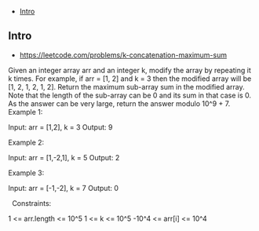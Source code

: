 - [Intro](#intro)

## Intro

- https://leetcode.com/problems/k-concatenation-maximum-sum

Given an integer array arr and an integer k, modify the array by repeating it k times.
For example, if arr = [1, 2] and k = 3 then the modified array will be [1, 2, 1, 2, 1, 2].
Return the maximum sub-array sum in the modified array. Note that the length of the sub-array can be 0 and its sum in that case is 0.
As the answer can be very large, return the answer modulo 10^9 + 7.
 
Example 1:

Input: arr = [1,2], k = 3
Output: 9

Example 2:

Input: arr = [1,-2,1], k = 5
Output: 2

Example 3:

Input: arr = [-1,-2], k = 7
Output: 0

 
Constraints:

1 <= arr.length <= 10^5
1 <= k <= 10^5
-10^4 <= arr[i] <= 10^4

